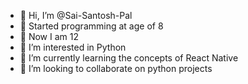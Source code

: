 - 👋 Hi, I’m @Sai-Santosh-Pal
- 🚀 Started programming at age of 8
- 📅 Now I am 12
- 👀 I’m interested in Python
- 🌱 I’m currently learning the concepts of React Native
- 💞️ I’m looking to collaborate on python projects 

